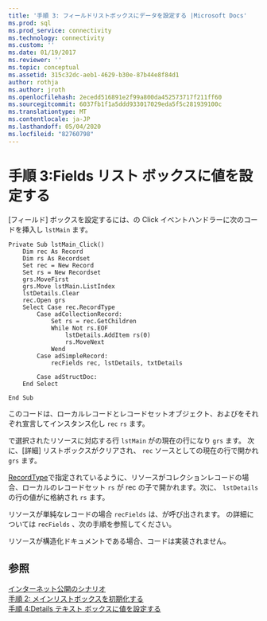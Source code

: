 ```yaml
---
title: '手順 3: フィールドリストボックスにデータを設定する |Microsoft Docs'
ms.prod: sql
ms.prod_service: connectivity
ms.technology: connectivity
ms.custom: ''
ms.date: 01/19/2017
ms.reviewer: ''
ms.topic: conceptual
ms.assetid: 315c32dc-aeb1-4629-b30e-87b44e8f84d1
author: rothja
ms.author: jroth
ms.openlocfilehash: 2ecedd516891e2f99a800da452573717f211ff60
ms.sourcegitcommit: 6037fb1f1a5ddd933017029eda5f5c281939100c
ms.translationtype: MT
ms.contentlocale: ja-JP
ms.lasthandoff: 05/04/2020
ms.locfileid: "82760798"
---
```

# <a name="step-3-populate-the-fields-list-box"></a>手順 3:Fields リスト ボックスに値を設定する
[フィールド] ボックスを設定するには、の Click イベントハンドラーに次のコードを挿入し `lstMain` ます。  
  
```  
Private Sub lstMain_Click()  
    Dim rec As Record  
    Dim rs As Recordset  
    Set rec = New Record  
    Set rs = New Recordset  
    grs.MoveFirst  
    grs.Move lstMain.ListIndex  
    lstDetails.Clear  
    rec.Open grs  
    Select Case rec.RecordType  
        Case adCollectionRecord:  
            Set rs = rec.GetChildren  
            While Not rs.EOF  
                lstDetails.AddItem rs(0)  
                rs.MoveNext  
            Wend  
        Case adSimpleRecord:  
            recFields rec, lstDetails, txtDetails  
  
        Case adStructDoc:  
    End Select  
  
End Sub  
```  
  
 このコードは、ローカルレコードとレコードセットオブジェクト、およびをそれぞれ宣言してインスタンス化し `rec` `rs` ます。  
  
 で選択されたリソースに対応する行 `lstMain` がの現在の行になり `grs` ます。 次に、[詳細] リストボックスがクリアされ、 `rec` ソースとしての現在の行で開かれ `grs` ます。  
  
 [RecordType](../../../ado/reference/ado-api/recordtype-property-ado.md)で指定されているように、リソースがコレクションレコードの場合、ローカルのレコードセット `rs` が rec の子で開かれます。次に、 `lstDetails` の行の値がに格納され `rs` ます。  
  
 リソースが単純なレコードの場合 `recFields` は、が呼び出されます。 の詳細については `recFields` 、次の手順を参照してください。  
  
 リソースが構造化ドキュメントである場合、コードは実装されません。  
  
## <a name="see-also"></a>参照  
 [インターネット公開のシナリオ](../../../ado/guide/data/internet-publishing-scenario.md)   
 [手順 2: メインリストボックスを初期化する](../../../ado/guide/data/step-2-initialize-the-main-list-box.md)   
 [手順 4:Details テキスト ボックスに値を設定する](../../../ado/guide/data/step-4-populate-the-details-text-box.md)
